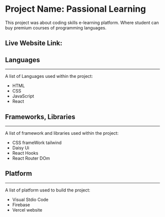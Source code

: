 # Project Name: Passional Learning

This project was about coding skills e-learning platform. Where student can buy premium courses of programming languages.

## Live Website Link: 



## Languages 
***
A list of Languages used within the project:
* HTML
* CSS
* JavaScript
* React


## Frameworks, Libraries
***
A list of framework and libraries used within the project:
* CSS frameWork tailwind
* Daisy Ui
* React Hooks
* React Router DOm

## Platform 
***
A list of platform used to build the project:
* Visual Stdio Code
* Firebase
* Vercel website
